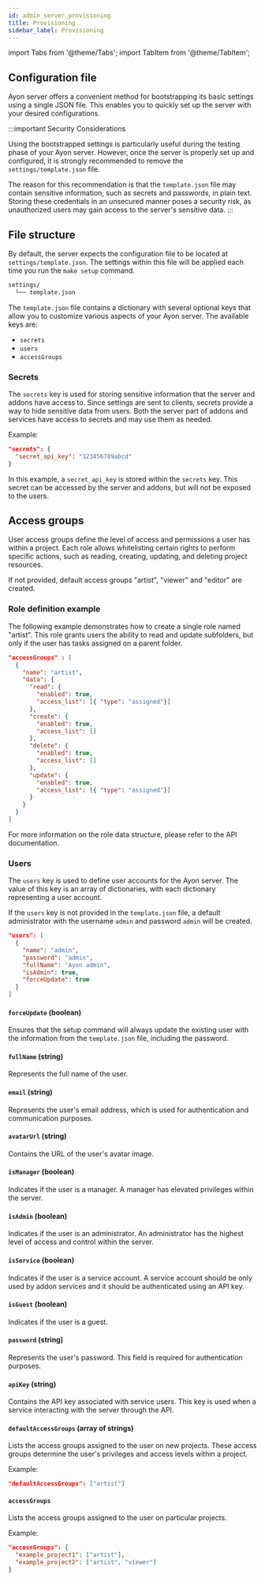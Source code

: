 ```yaml
---
id: admin_server_provisioning
title: Provisioning
sidebar_label: Provisioning
---
```


import Tabs from '@theme/Tabs';
import TabItem from '@theme/TabItem';


## Configuration file

Ayon server offers a convenient method for bootstrapping its basic settings 
using a single JSON file. This enables you to quickly set up the server with 
your desired configurations.

:::important Security Considerations

Using the bootstrapped settings is particularly useful during the testing phase of your Ayon server. 
However, once the server is properly set up and configured, 
it is strongly recommended to remove the `settings/template.json` file.

The reason for this recommendation is that the `template.json` file may contain sensitive information, 
such as secrets and passwords, in plain text. Storing these credentials in an unsecured manner 
poses a security risk, as unauthorized users may gain access to the server's sensitive data.
:::

## File structure

By default, the server expects the configuration file to be located at `settings/template.json`. 
The settings within this file will be applied each time you run the `make setup` command.

```markdown
settings/
  └── template.json
```

The `template.json` file contains a dictionary with several optional keys that allow you to 
customize various aspects of your Ayon server. The available keys are:

- `secrets`
- `users`
- `accessGroups`

### Secrets

The `secrets` key is used for storing sensitive information that the server and addons have access to. 
Since settings are sent to clients, secrets provide a way to hide sensitive data from users. 
Both the server part of addons and services have access to secrets and may use them as needed.

Example:

```json
"secrets": {
  "secret_api_key": "123456789abcd"
}
```

In this example, a `secret_api_key` is stored within the `secrets` key. 
This secret can be accessed by the server and addons, but will not be exposed to the users.


## Access groups

User access groups define the level of access and permissions a user has within a project. 
Each role allows whitelisting certain rights to perform specific actions, 
such as reading, creating, updating, and deleting project resources.

If not provided, default access groups "artist", "viewer" and "editor" are created.

### Role definition example

The following example demonstrates how to create a single role named "artist".
This role grants users the ability to read and update subfolders, 
but only if the user has tasks assigned on a parent folder.

```json
"accessGroups" : [
  {
    "name": "artist",
    "data": {
      "read": {
        "enabled": true,
        "access_list": [{ "type": "assigned"}]
      },
      "create": {
        "enabled": true,
        "access_list": []
      },
      "delete": {
        "enabled": true,
        "access_list": []
      },
      "update": {
        "enabled": true,
        "access_list": [{ "type": "assigned"}]
      }
    }
  }
]
```

For more information on the role data structure, please refer to the API documentation.


### Users

The `users` key is used to define user accounts for the Ayon server. 
The value of this key is an array of dictionaries, with each dictionary representing a user account.

If the `users` key is not provided in the `template.json` file, 
a default administrator with the username `admin` and password `admin` will be created.


```json
"users": [
  {
    "name": "admin",
    "password": "admin",
    "fullName": "Ayon admin",
    "isAdmin": true,
    "forceUpdate": true
  }
]
```

#### `forceUpdate` (boolean)

Ensures that the setup command will always update 
the existing user with the information from the `template.json` file, including the password.

#### `fullName` (string)

Represents the full name of the user.

#### `email` (string)

Represents the user's email address, which is used for authentication and communication purposes.

#### `avatarUrl` (string)

Contains the URL of the user's avatar image.

#### `isManager` (boolean)

Indicates if the user is a manager. 
A manager has elevated privileges within the server.

#### `isAdmin` (boolean)

Indicates if the user is an administrator. 
An administrator has the highest level of access and control within the server.

#### `isService` (boolean)

Indicates if the user is a service account. 
A service account should be only used by addon services and it should be authenticated
using an API key.

#### `isGuest` (boolean)

Indicates if the user is a guest.

#### `password` (string)

Represents the user's password. This field is required for authentication purposes.

#### `apiKey` (string)

Contains the API key associated with service users. 
This key is used when a service interacting with the server through the API.

#### `defaultAccessGroups` (array of strings)

Lists the access groups assigned to the user on new projects. 
These access groups determine the user's privileges and access levels within a project.

Example:

```json
"defaultAccessGroups": ["artist"]
```

#### `accessGroups`

Lists the access groups assigned to the user on particular projects. 

Example:

```json
"accessGroups": {
  "example_project1": ["artist"],
  "example_project2": ["artist", "viewer"]
}
```

